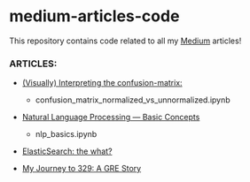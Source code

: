 # medium-articles-code
This repository contains code related to all my [Medium](https://riddhinn.medium.com/) articles!

### ARTICLES: 
- [(Visually) Interpreting the confusion-matrix:](https://riddhinn.medium.com/visually-interpreting-the-confusion-matrix-787a70b65678)
  - confusion_matrix_normalized_vs_unnormalized.ipynb

- [Natural Language Processing — Basic Concepts](https://medium.com/analytics-vidhya/natural-language-processing-basic-concepts-a3c7f50bf5d3)
  - nlp_basics.ipynb

- [ElasticSearch: the what?](https://medium.com/@riddhinn/elasticsearch-the-what-2342ffa9704d)

- [My Journey to 329: A GRE Story](https://medium.com/@riddhinn/my-journey-to-329-a-gre-story-9cd0aa213453)

